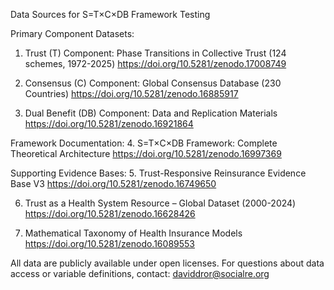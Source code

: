 Data Sources for S=T×C×DB Framework Testing

Primary Component Datasets:
1. Trust (T) Component: Phase Transitions in Collective Trust (124 schemes, 1972-2025)
   https://doi.org/10.5281/zenodo.17008749

2. Consensus (C) Component: Global Consensus Database (230 Countries)
   https://doi.org/10.5281/zenodo.16885917

3. Dual Benefit (DB) Component: Data and Replication Materials
   https://doi.org/10.5281/zenodo.16921864

Framework Documentation:
4. S=T×C×DB Framework: Complete Theoretical Architecture
   https://doi.org/10.5281/zenodo.16997369

Supporting Evidence Bases:
5. Trust-Responsive Reinsurance Evidence Base V3
   https://doi.org/10.5281/zenodo.16749650

6. Trust as a Health System Resource – Global Dataset (2000-2024)
   https://doi.org/10.5281/zenodo.16628426

7. Mathematical Taxonomy of Health Insurance Models
   https://doi.org/10.5281/zenodo.16089553

All data are publicly available under open licenses. For questions about data access or variable definitions, contact: daviddror@socialre.org
